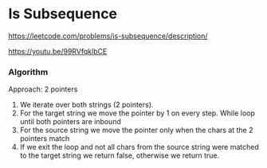 # Is Subsequence

https://leetcode.com/problems/is-subsequence/description/

https://youtu.be/99RVfqklbCE

### Algorithm
Approach: 2 pointers

1) We iterate over both strings (2 pointers).
2) For the target string we move the pointer by 1 on every step. While loop until both pointers are inbound
3) For the source string we move the pointer only when the chars at the 2 pointers match
4) If we exit the loop and not all chars from the source string were matched to the target string we return false, otherwise we return true.
